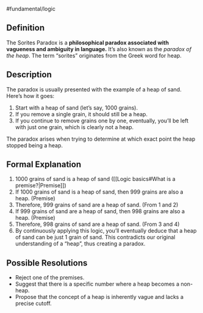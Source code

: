 #fundamental/logic

## Definition

The Sorites Paradox is a **philosophical paradox associated with vagueness and ambiguity in language.** It’s also known as the *paradox of the heap*. The term “sorites” originates from the Greek word for heap.

## Description

The paradox is usually presented with the example of a heap of sand. Here’s how it goes:
1. Start with a heap of sand (let’s say, 1000 grains).
2. If you remove a single grain, it should still be a heap.
3. If you continue to remove grains one by one, eventually, you’ll be left with just one grain, which is clearly not a heap.

The paradox arises when trying to determine at which exact point the heap stopped being a heap.

## Formal Explanation

1. 1000 grains of sand is a heap of sand ([[Logic basics#What is a premise?|Premise]])
2. If 1000 grains of sand is a heap of sand, then 999 grains are also a heap. (Premise)
3. Therefore, 999 grains of sand are a heap of sand. (From 1 and 2)
4. If 999 grains of sand are a heap of sand, then 998 grains are also a heap. (Premise)
5. Therefore, 998 grains of sand are a heap of sand. (From 3 and 4)
6. By continuously applying this logic, you’ll eventually deduce that a heap of sand can be just 1 grain of sand. This contradicts our original understanding of a “heap”, thus creating a paradox.

## Possible Resolutions

- Reject one of the premises.
- Suggest that there is a specific number where a heap becomes a non-heap.
- Propose that the concept of a heap is inherently vague and lacks a precise cutoff.

